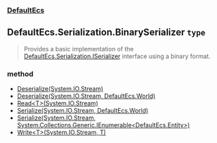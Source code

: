 ### [DefaultEcs](./DefaultEcs.md 'DefaultEcs')
## DefaultEcs.Serialization.BinarySerializer `type`
>Provides a basic implementation of the [DefaultEcs.Serialization.ISerializer](./DefaultEcs-Serialization-ISerializer.md 'DefaultEcs.Serialization.ISerializer') interface using a binary format.
### method
- [Deserialize(System.IO.Stream)](./DefaultEcs-Serialization-BinarySerializer-Deserialize(System-IO-Stream).md 'DefaultEcs.Serialization.BinarySerializer.Deserialize(System.IO.Stream)')
- [Deserialize(System.IO.Stream, DefaultEcs.World)](./DefaultEcs-Serialization-BinarySerializer-Deserialize(System-IO-Stream-_DefaultEcs-World).md 'DefaultEcs.Serialization.BinarySerializer.Deserialize(System.IO.Stream, DefaultEcs.World)')
- [Read&lt;T&gt;(System.IO.Stream)](./DefaultEcs-Serialization-BinarySerializer-Read-T-(System-IO-Stream).md 'DefaultEcs.Serialization.BinarySerializer.Read&lt;T&gt;(System.IO.Stream)')
- [Serialize(System.IO.Stream, DefaultEcs.World)](./DefaultEcs-Serialization-BinarySerializer-Serialize(System-IO-Stream-_DefaultEcs-World).md 'DefaultEcs.Serialization.BinarySerializer.Serialize(System.IO.Stream, DefaultEcs.World)')
- [Serialize(System.IO.Stream, System.Collections.Generic.IEnumerable&lt;DefaultEcs.Entity&gt;)](./DefaultEcs-Serialization-BinarySerializer-Serialize(System-IO-Stream-_System-Collections-Generic-IEnumerable-DefaultEcs-Entity-).md 'DefaultEcs.Serialization.BinarySerializer.Serialize(System.IO.Stream, System.Collections.Generic.IEnumerable&lt;DefaultEcs.Entity&gt;)')
- [Write&lt;T&gt;(System.IO.Stream, T)](./DefaultEcs-Serialization-BinarySerializer-Write-T-(System-IO-Stream-_T).md 'DefaultEcs.Serialization.BinarySerializer.Write&lt;T&gt;(System.IO.Stream, T)')
